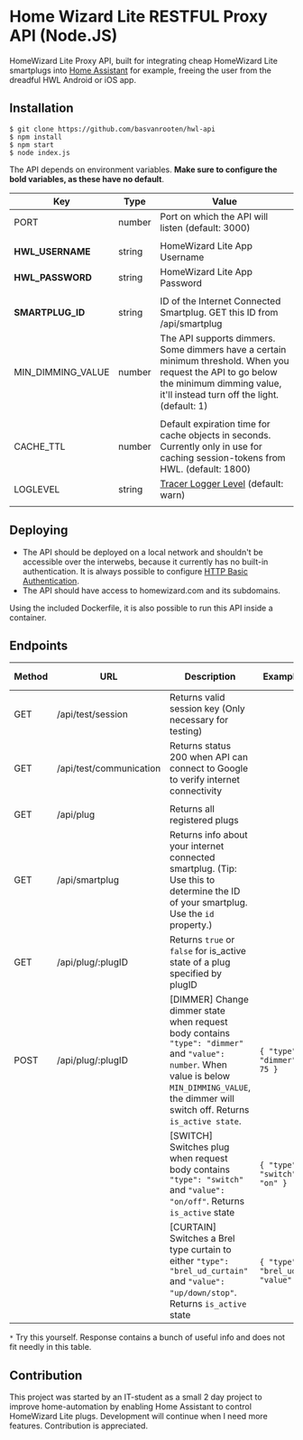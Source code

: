# Home Wizard Lite RESTFUL Proxy API (Node.JS)
HomeWizard Lite Proxy API, built for integrating cheap HomeWizard Lite smartplugs into [Home Assistant](https://www.home-assistant.io/) for example, freeing the user from the dreadful HWL Android or iOS app.

## Installation

    $ git clone https://github.com/basvanrooten/hwl-api
    $ npm install
    $ npm start
    $ node index.js

The API depends on environment variables. **Make sure to configure the bold variables, as these have no default**.

| Key | Type | Value |
|--|--|--|
| PORT | number |  Port on which the API will listen (default: 3000) |
| | | |
| **HWL_USERNAME** | string |  HomeWizard Lite App Username |
| **HWL_PASSWORD** | string | HomeWizard Lite App Password |
| | | |
| **SMARTPLUG_ID** | string | ID of the Internet Connected Smartplug. GET this ID from /api/smartplug |
| MIN_DIMMING_VALUE | number | The API supports dimmers. Some dimmers have a certain minimum threshold. When you request the API to go below the minimum dimming value, it'll instead turn off the light. (default: 1) |
| | | |
| CACHE_TTL | number | Default expiration time for cache objects in seconds. Currently only in use for caching session-tokens from HWL. (default: 1800)
| LOGLEVEL | string | [Tracer Logger Level](https://github.com/baryon/tracer#customize-output-format)  (default: warn) |
| | | |

## Deploying
* The API should be deployed on a local network and shouldn't be accessible over the interwebs, because it currently has no built-in authentication. It is always possible to configure [HTTP Basic Authentication](https://docs.nginx.com/nginx/admin-guide/security-controls/configuring-http-basic-authentication/).
* The API should have access to homewizard.com and its subdomains.

Using the included Dockerfile, it is also possible to run this API inside a container.

## Endpoints
| Method | URL                     | Description                                                                                                                                                                                        | Example Request                                  | Example Response          |
| ------ | ----------------------- | -------------------------------------------------------------------------------------------------------------------------------------------------------------------------------------------------- | ------------------------------------------------ | ------------------------- |
| GET    | /api/test/session       | Returns valid session key (Only necessary for testing)                                                                                                                                             |                                                  | `{ "session": "string"` } |
| GET    | /api/test/communication | Returns status 200 when API can connect to Google  to verify internet connectivity                                                                                                                 |                                                  |                           |
|        |                         |                                                                                                                                                                                                    |                                                  |                           |
| GET    | /api/plug               | Returns all registered plugs                                                                                                                                                                       |                                                  | *                         |
| GET    | /api/smartplug          | Returns info about your internet connected smartplug. (Tip: Use this to determine the ID of your smartplug. Use the `id` property.)                                                                |                                                  | *                         |
| GET    | /api/plug/:plugID       | Returns `true` or `false` for is_active state of a plug specified by plugID                                                                                                                        |                                                  | `{ "is_active": false }`  |
| POST   | /api/plug/:plugID       | [DIMMER] Change dimmer state when request body contains `"type": "dimmer"` and `"value": number`. When value is below `MIN_DIMMING_VALUE`, the dimmer will switch off.  Returns `is_active state`. | `{ "type": "dimmer", "value": 75 }`              | `{ "is_active": true }`   |
|        |                         | [SWITCH] Switches plug when request body contains `"type": "switch"` and `"value": "on/off"`. Returns `is_active` state                                                                            | `{ "type": "switch", "value": "on" }`            | `{ "is_active": true }`   |
|        |                         | [CURTAIN] Switches a Brel type curtain to either `"type": "brel_ud_curtain"` and `"value": "up/down/stop"`. Returns `is_active` state                                                              | `{ "type": "brel_ud_curtain", "value": "down" }` | `{ "is_active": true }`   |

`*` Try this yourself. Response contains a bunch of useful info and does not fit needly in this table.
## Contribution
This project was started by an IT-student as a small 2 day project to improve home-automation by enabling Home Assistant to control HomeWizard Lite plugs. Development will continue when I need more features. Contribution is appreciated.
